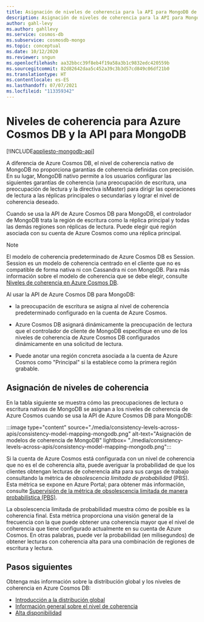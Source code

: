 ```yaml
---
title: Asignación de niveles de coherencia para la API para MongoDB de Azure Cosmos DB
description: Asignación de niveles de coherencia para la API para MongoDB de Azure Cosmos DB.
author: gahl-levy
ms.author: gahllevy
ms.service: cosmos-db
ms.subservice: cosmosdb-mongo
ms.topic: conceptual
ms.date: 10/12/2020
ms.reviewer: sngun
ms.openlocfilehash: aa32bbcc39f8eb4f19a58a3b1c9832edc420559b
ms.sourcegitcommit: 82d82642daa5c452a39c3b3d57cd849c06df21b0
ms.translationtype: HT
ms.contentlocale: es-ES
ms.lasthandoff: 07/07/2021
ms.locfileid: "113359342"
---
```

# <a name="consistency-levels-for-azure-cosmos-db-and-the-api-for-mongodb"></a>Niveles de coherencia para Azure Cosmos DB y la API para MongoDB
[!INCLUDE[appliesto-mongodb-api](includes/appliesto-mongodb-api.md)]

A diferencia de Azure Cosmos DB, el nivel de coherencia nativo de MongoDB no proporciona garantías de coherencia definidas con precisión. En su lugar, MongoDB nativo permite a los usuarios configurar las siguientes garantías de coherencia (una preocupación de escritura, una preocupación de lectura y la directiva isMaster) para dirigir las operaciones de lectura a las réplicas principales o secundarias y lograr el nivel de coherencia deseado.

Cuando se usa la API de Azure Cosmos DB para MongoDB, el controlador de MongoDB trata la región de escritura como la réplica principal y todas las demás regiones son réplicas de lectura. Puede elegir qué región asociada con su cuenta de Azure Cosmos como una réplica principal.

> [!NOTE]
> El modelo de coherencia predeterminado de Azure Cosmos DB es Session. Session es un modelo de coherencia centrado en el cliente que no es compatible de forma nativa ni con Cassandra ni con MongoDB. Para más información sobre el modelo de coherencia que se debe elegir, consulte [Niveles de coherencia en Azure Cosmos DB](consistency-levels.md).

Al usar la API de Azure Cosmos DB para MongoDB:

* la preocupación de escritura se asigna al nivel de coherencia predeterminado configurado en la cuenta de Azure Cosmos.

* Azure Cosmos DB asignará dinámicamente la preocupación de lectura que el controlador de cliente de MongoDB especifique en uno de los niveles de coherencia de Azure Cosmos DB configurados dinámicamente en una solicitud de lectura.  

* Puede anotar una región concreta asociada a la cuenta de Azure Cosmos como "Principal" si la establece como la primera región grabable. 

## <a name="mapping-consistency-levels"></a>Asignación de niveles de coherencia

En la tabla siguiente se muestra cómo las preocupaciones de lectura o escritura nativas de MongoDB se asignan a los niveles de coherencia de Azure Cosmos cuando se usa la API de Azure Cosmos DB para MongoDB:

:::image type="content" source="./media/consistency-levels-across-apis/consistency-model-mapping-mongodb.png" alt-text="Asignación de modelos de coherencia de MongoDB" lightbox= "./media/consistency-levels-across-apis/consistency-model-mapping-mongodb.png":::

Si la cuenta de Azure Cosmos está configurada con un nivel de coherencia que no es el de coherencia alta, puede averiguar la probabilidad de que los clientes obtengan lecturas de coherencia alta para sus cargas de trabajo consultando la métrica de *obsolescencia limitada de probabilidad* (PBS). Esta métrica se expone en Azure Portal; para obtener más información, consulte [Supervisión de la métrica de obsolescencia limitada de manera probabilística (PBS)](how-to-manage-consistency.md#monitor-probabilistically-bounded-staleness-pbs-metric).

La obsolescencia limitada de probabilidad muestra cómo de posible es la coherencia final. Esta métrica proporciona una visión general de la frecuencia con la que puede obtener una coherencia mayor que el nivel de coherencia que tiene configurado actualmente en su cuenta de Azure Cosmos. En otras palabras, puede ver la probabilidad (en milisegundos) de obtener lecturas con coherencia alta para una combinación de regiones de escritura y lectura.

## <a name="next-steps"></a>Pasos siguientes

Obtenga más información sobre la distribución global y los niveles de coherencia en Azure Cosmos DB:

* [Introducción a la distribución global](distribute-data-globally.md)
* [Información general sobre el nivel de coherencia](consistency-levels.md)
* [Alta disponibilidad](high-availability.md)

